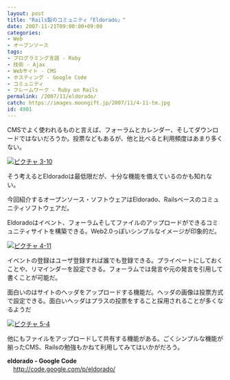 ```yaml
---
layout: post
title: "Rails製のコミュニティ「Eldorado」"
date: 2007-11-21T09:00:00+09:00
categories:
- Web
- オープンソース
tags: 
- プログラミング言語 - Ruby
- 技術 - Ajax
- Webサイト - CMS
- ホスティング - Google Code
- コミュニティ
- フレームワーク - Ruby on Rails
permalink: /2007/11/eldorado/
catch: https://images.moongift.jp/2007/11/4-11-tm.jpg
id: 4901
---
```

CMSでよく使われるものと言えば、フォーラムとカレンダー、そしてダウンロードではないだろうか。投票などもあるが、他と比べると利用頻度はあまり多くない。   
  
[![ピクチャ 3-10](https://images.moongift.jp/2007/11/3-10-tm.jpg)](https://images.moongift.jp/2007/11/3-10.png)  
  
そう考えるとEldoradoは最低限だが、十分な機能を備えているのかも知れない。   
  
今回紹介するオープンソース・ソフトウェアはEldorado、Railsベースのコミュニティソフトウェアだ。   
<!--more-->  
Eldoradoはイベント、フォーラムそしてファイルのアップロードができるコミュニティサイトを構築できる。Web2.0っぽいシンプルなイメージが印象的だ。   
  
[![ピクチャ 4-11](https://images.moongift.jp/2007/11/4-11-tm.jpg)](https://images.moongift.jp/2007/11/4-11.png)  
  
イベントの登録はユーザ登録すれば誰でも登録できる。プライベートにしておくことや、リマインダーを設定できる。フォーラムでは発言や元の発言を引用して書くことが可能だ。   
  
面白いのはサイトのヘッダをアップロードする機能だ。ヘッダの画像は投票方式で設定できる。面白いヘッダはプラスの投票をすること採用されることが多くなるようだ   
  
[![ピクチャ 5-4](https://images.moongift.jp/2007/11/5-4-tm.jpg)](https://images.moongift.jp/2007/11/5-4.png)  
  
他にもファイルをアップロードして共有する機能がある。ごくシンプルな機能が揃ったCMS、Railsの勉強もかねて利用してみてはいかがだろう。   
  
**eldorado - Google Code**   
　[http://code.google.com/p/eldorado/   
](http://code.google.com/p/eldorado/)

